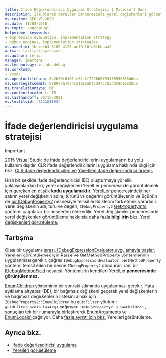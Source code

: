 ```yaml
---
title: İfade Değerlendirici Uygulama Stratejisi | Microsoft Docs
description: İlk olarak Yereller penceresinde yerel değişkenleri görüntülemek için kod uygulayarak bir ifade değerlendiricisi oluşturma stratejisi hakkında bilgi öğrenin.
ms.custom: SEO-VS-2020
ms.date: 11/04/2016
ms.topic: conceptual
helpviewer_keywords:
- expression evaluation, implementation strategy
- debug engines, implementation strategies
ms.assetid: 1bccaeb3-8109-4128-ae79-16fd8fbbaaa2
author: leslierichardson95
ms.author: lerich
manager: jmartens
ms.technology: vs-ide-debug
ms.workload:
- vssdk
ms.openlocfilehash: 0c2b90f0101fe31c3f729006793330556186ddba
ms.sourcegitcommit: 68897da7d74c31ae1ebf5d47c7b5ddc9b108265b
ms.translationtype: MT
ms.contentlocale: tr-TR
ms.lasthandoff: 08/13/2021
ms.locfileid: "122153503"
---
```

# <a name="expression-evaluator-implementation-strategy"></a>İfade değerlendiricisi uygulama stratejisi
> [!IMPORTANT]
> 2015 Visual Studio de ifade değerlendiricilerini uygulamanın bu yolu kullanım dışıdır. CLR ifade değerlendiricilerini uygulama hakkında bilgi için bkz. [CLR ifade değerlendiricileri ve](https://github.com/Microsoft/ConcordExtensibilitySamples/wiki/CLR-Expression-Evaluators) [Yönetilen ifade değerlendirici örneği.](https://github.com/Microsoft/ConcordExtensibilitySamples/wiki/Managed-Expression-Evaluator-Sample)

 Hızlı bir şekilde ifade değerlendiricisi (EE) oluşturmaya yönelik yaklaşımlardan biri, yerel değişkenleri YerelLer penceresinde görüntülemek için gereken en düşük **kodu uygulamaktır.** YerelLer penceresindeki her satırın  yerel değişkenin adını, türünü ve değerini görüntüleyenin ve üçünün de [bir IDebugProperty2](../../extensibility/debugger/reference/idebugproperty2.md) nesnesiyle temsil edildiklerini fark etmek yararlıdır. Yerel değişkenin adı, türü ve değeri, `IDebugProperty2` [GetPropertyInfo](../../extensibility/debugger/reference/idebugproperty2-getpropertyinfo.md) yöntemi çağrılarak bir nesneden elde edilir. Yerel değişkenler penceresinde yerel değişkenleri görüntüleme hakkında daha fazla **bilgi için** bkz. Yerel [değişkenleri görüntüleme.](../../extensibility/debugger/displaying-locals.md)

## <a name="discussion"></a>Tartışma
 Olası bir uygulama [sırası, IDebugExpressionEvaluator uygulamayla başlar.](../../extensibility/debugger/reference/idebugexpressionevaluator.md) Yerelleri görüntülemek için [Parse](../../extensibility/debugger/reference/idebugexpressionevaluator-parse.md) ve [GetMethodProperty](../../extensibility/debugger/reference/idebugexpressionevaluator-getmethodproperty.md) yöntemlerinin uygulanması gerekir. çağrısı `IDebugExpressionEvaluator::GetMethodProperty` yöntemi temsil eden bir nesne `IDebugProperty2` döndürür: yani bir [IDebugMethodField](../../extensibility/debugger/reference/idebugmethodfield.md) nesnesi. Yöntemlerin kendileri YerelLer **penceresinde görüntülenmez.**

 [EnumChildren](../../extensibility/debugger/reference/idebugproperty2-enumchildren.md) yönteminin bir sonraki adımında uygulanması gerekir. Hata ayıklama altyapısı (DE), bir bağımsız değişkeni geçerek yerel değişkenlerin ve bağımsız değişkenlerin listesini almak için `IDebugProperty2::EnumChildren` bu `guidFilter` yöntemi `guidFilterLocalsPlusArgs` çağırıyor. `IDebugProperty2::EnumChildren` , sonuçları tek bir numarayla birleştirerek [EnumArguments](../../extensibility/debugger/reference/idebugmethodfield-enumarguments.md) ve [EnumLocals'ı](../../extensibility/debugger/reference/idebugmethodfield-enumlocals.md)çağırıyor. Daha [fazla ayrıntı için bkz.](../../extensibility/debugger/displaying-locals.md) Yerelleri görüntüleme.

## <a name="see-also"></a>Ayrıca bkz.
- [İfade değerlendiricisi uygulama](../../extensibility/debugger/implementing-an-expression-evaluator.md)
- [Yerelleri görüntüleme](../../extensibility/debugger/displaying-locals.md)
